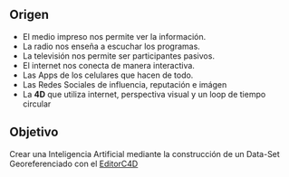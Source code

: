 ## Origen

* El medio impreso nos permite ver la información.
* La radio nos enseña a escuchar los programas.
* La televisión nos permite ser participantes pasivos.
* El internet nos conecta de manera interactiva.
* Las Apps de los celulares que hacen de todo. 
* Las Redes Sociales de influencia, reputación e imágen
* La **4D** que utiliza internet, perspectiva visual y un loop de tiempo circular 

## Objetivo

Crear una Inteligencia Artificial mediante la construcción de un Data-Set Georeferenciado 
con el [EditorC4D](https://jorgejuliansanchez.github.io/editorc4d/editorc4d.htm)

